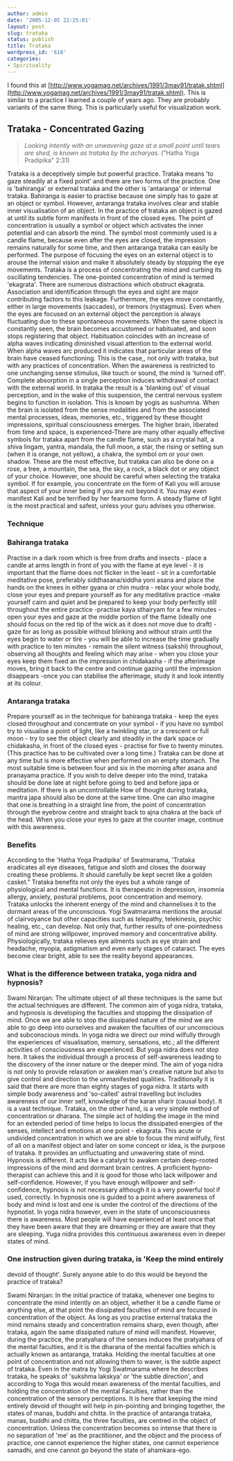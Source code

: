 ```yaml
---
author: admin
date: '2005-12-05 22:25:01'
layout: post
slug: trataka
status: publish
title: Trataka
wordpress_id: '618'
categories:
- Spirituality
---
```


I found this at
[http://www.yogamag.net/archives/1991/3may91/tratak.shtml](http://www.yogamag.net/archives/1991/3may91/tratak.shtml).
This is similar to a practice I learned a couple of years ago. They are
probably variants of the same thing. This is particularly useful for
visualization work.

## Trataka - Concentrated Gazing

> *Looking intently with an unwavering gaze at a small point until tears
> are shed, is known as trataka by the acharyas.* ("Hatha Yoga
> Pradipika" 2:31)

Trataka is a deceptively simple but powerful practice. Trataka means 'to
gaze steadily at a fixed point' and there are two forms of the practice.
One is 'bahiranga' or external trataka and the other is 'antaranga' or
internal trataka. Bahiranga is easier to practise because one simply has
to gaze at an object or symbol. However, antaranga trataka involves
clear and stable inner visualisation of an object. In the practice of
trataka an object is gazed at until its subtle form manifests in front
of the closed eyes. The point of concentration is usually a symbol or
object which activates the inner potential and can absorb the mind. The
symbol most commonly used is a candle flame, because even after the eyes
are closed, the impression remains naturally for some time, and then
antaranga trataka can easily be performed. The purpose of focusing the
eyes on an external object is to arouse the internal vision and make it
absolutely steady by stopping the eye movements. Trataka is a process of
concentrating the mind and curbing its oscillating tendencies. The
one-pointed concentration of mind is termed 'ekagrata'. There are
numerous distractions which obstruct ekagrata. Association and
identification through the eyes and sight are major contributing factors
to this leakage. Furthermore, the eyes move constantly, either in large
movements (saccades), or tremors (nystagmus). Even when the eyes are
focused on an external object the perception is always fluctuating due
to these spontaneous movements. When the same object is constantly seen,
the brain becomes accustomed or habituated, and soon stops registering
that object. Habituation coincides with an increase of alpha waves
indicating diminished visual attention to the external world. When alpha
waves arc produced it indicates that particular areas of the brain have
ceased functioning. This is the case,, not only with trataka, but with
any practices of concentration. When the awareness is restricted to one
unchanging sense stimulus, like touch or sound, the mind is 'turned
off'. Complete absorption in a single perception induces withdrawal of
contact with the external world. In trataka the result is a 'blanking
out' of visual perception, and in the wake of this suspension, the
central nervous system begins to function in isolation. This is known by
yogis as sushumna. When the brain is isolated from the sense modalities
and from the associated mental processes, ideas, memories, etc.,
triggered by these thought impressions, spiritual consciousness emerges.
The higher brain, liberated from time and space, is experienced-There
are many other equally effective symbols for trataka apart from the
candle flame, such as a crystal hall, a shiva lingam, yantra, mandala,
the full moon, a star, the rising or setting sun (when it is orange, not
yellow), a chakra, the symbol om or your own shadow. These are the most
effective, but trataka can also be done on a rose, a tree, a mountain,
the sea, the sky, a rock, a black dot or any object of your choice.
However, one should be careful when selecting the trataka symbol. If for
example, you concentrate on the form of Kali you will arouse that aspect
of your inner being if you are not beyond it. You may even manifest Kali
and be terrified by her fearsome form. A steady flame of light is the
most practical and safest, unless your guru advises you otherwise.

### Technique

### Bahiranga trataka

Practise in a dark room which is free from drafts and insects - place a
candle at arms length in front of you with the flame at eye level - it
is important that the flame does not flicker in the least - sit in a
comfortable meditative pose, preferably siddhasana/siddha yoni asana and
place the hands on the knees in either gyana or chin mudra - relax your
whole body, close your eyes and prepare yourself as for any meditative
practice -make yourself cairn and quiet and be prepared to keep your
body perfectly still throughout the entire practice -practise kaya
sthairyam for a few minutes - open your eyes and gaze at the middle
portion of the flame (ideally one should focus on the red tip of the
wick as it does not move due to draft) - gaze for as long as possible
without blinking and without strain until the eyes begin to water or
tire - you will be able to increase the time gradually with practice to
ten minutes - remain the silent witness (sakshi) throughout, observing
all thoughts and feeling which may arise - when you close your eyes keep
them fixed an the impression in chidakasha - if the afterimage moves,
bring it back to the centre and continue gazing until the impression
disappears -once you can stabilise the afterimage, study it and look
intently at its colour.

### Antaranga trataka

Prepare yourself as in the technique for bahiranga trataka - keep the
eyes closed throughout and concentrate on your symbol - if you have no
symbol try to visualise a point of light, like a twinkling star, or a
crescent or full moon - try to see the object clearly and steadily in
the dark space or chidakasha, in front of the closed eyes - practise for
five to twenty minutes. (This practice has to be cultivated over a long
time.) Trataka can be done at any time but is more effective when
performed on an empty stomach. The most suitable time is between four
and six in the morning after asana and pranayama practice. If you wish
to delve deeper into the mind, trataka should be done late at night
before going to bed and before japa or meditation. If there is an
uncontrollable How of thought during trataka, mantra japa should also be
done at the same time. One can also imagine that one is breathing in a
straight line from, the point of concentration through the eyebrow
centre and straight back to ajna chakra at the back of the head. When
you close your eyes to gaze at the counter image, continue with this
awareness.

### Benefits

According to the 'Hatha Yoga Pradipika' of Swatmarama, 'Trataka
eradicates all eye diseases, fatigue and sloth and closes the doorway
creating these problems. It should carefully be kept secret like a
golden casket." Trataka benefits not only the eyes but a whole range of
physiological and mental functions. It is therapeutic in depression,
insomnia allergy, anxiety, postural problems, poor concentration and
memory. Trataka unlocks the inherent energy of the mind and channelises
it to the dormant areas of the unconscious. Yogi Swatmarama mentions the
arousal of clairvoyance but other capacities such as telepathy,
telekinesis, psychic healing, etc., can develop. Not only that, further
results of one-pointedness of mind are strong willpower, improved memory
and concentrative ability. Physiologically, trataka relieves eye
ailments such as eye strain and headache, myopia, astigmatism and even
early stages of cataract. The eyes become clear bright, able to see the
reality beyond appearances.

### What is the difference between trataka, yoga nidra and hypnosis?

Swami Niranjan: The ultimate object of all these techniques is the same
but the actual techniques are different. The common aim of yoga nidra,
trataka, and hypnosis is developing the faculties and stopping the
dissipation of mind. Once we are able to stop the dissipated nature of
the mind we are able to go deep into ourselves and awaken the faculties
of our unconscious and subconscious minds. In yoga nidra we direct our
mind wilfully through the experiences of visualisation, memory,
sensations, etc.; all the different activities of consciousness are
experienced. But yoga nidra does not stop here. It takes the individual
through a process of self-awareness leading to the discovery of the
inner nature or the deeper mind. The aim of yoga nidra is not only to
provide relaxation or awaken man's creative nature but also to give
control and direction to the unmanifested qualities. Traditionally it is
said that there are more than eighty stages of yoga nidra. It starts
with simple body awareness and 'so-called' astral travelling but
includes awareness of our inner self, knowledge of the karan sharir
(causal body). It is a vast technique. Trataka, on the other hand, is a
very simple method of concentration or dharana. The simple act of
holding the image in the mind for an extended period of time helps to
locus the dissipated energies of the senses, intellect and emotions at
one point - ekagrata. This acute or undivided concentration in which we
are able to focus the mind wilfully, first of all on a manifest object
and later on some concept or idea, is the purpose of trataka. It
provides an unfluctuating and unwavering state of mind. Hypnosis is
different. It acts like a catalyst to awaken certain deep-rooted
impressions of the mind and dormant brain centres. A proficient
hypno-therapist can achieve this and it is good for those who lack
willpower and self-confidence. However, if you have enough willpower and
self-confidence, hypnosis is not necessary although it is a very
powerful tool if used, correctly. In hypnosis one is guided to a point
where awareness of body and mind is lost and one is under the control of
the directions of the hypnotist. In yoga nidra however, even in the
state of unconsciousness there is awareness. Most people will have
experienced at least once that they have been aware that they are
dreaming or they are aware that they are sleeping. Yuga nidra provides
this continuous awareness even in deeper states of mind.

### One instruction given during trataka, is 'Keep the mind entirely
devoid of thought'. Surely anyone able to do this would be beyond the
practice of trataka?

Swami Niranjan: In the initial practice of trataka, whenever one begins
to concentrate the mind intently on an object, whether it be a candle
flame or anything else, at that point the dissipated faculties of mind
are focused in concentration of the object. As long as you practise
external trataka the mind remains steady and concentration remains
sharp, even though, after trataka, again the same dissipated nature of
mind will manifest. However, during the practice, the pratyahara of the
senses induces the pratyahara of the mental faculties, and it is the
dharana of the mental faculties which is actually known as antaranga,
trataka. Holding the mental faculties at one point of concentration and
not allowing them to waver, is the subtle aspect of trataka. Even in the
matra by Yogi Swatmarama where he describes trataka, he speaks of
'sukshma lakskya' or 'the subtle direction', and according to Yoga this
would mean awareness of the mental faculties, and holding the
concentration of the mental Faculties, rather than the concentration of
the sensory perceptions. It is here that keeping the mind entirely
devoid of thought will help in pin-pointing and bringing together, the
states of manas, buddhi and chitta. In the practice of antaranga
trataka, manas, buddhi and chitta, the three faculties, are centred in
the object of concentration. Unless the concentration becomes so intense
that there is no separation of 'me' as the practitioner, and the object
and the process of practice, one cannot experience the higher states,
one cannot experience samadhi, and one cannot go beyond the state of
ahamkara-ego.
